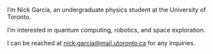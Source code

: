 I’m Nick Garcia, an undergraduate physics student at the University of Toronto.

I’m interested in quantum computing, robotics, and space exploration.

I can be reached at nick.garcia@mail.utoronto.ca for any inquiries.
